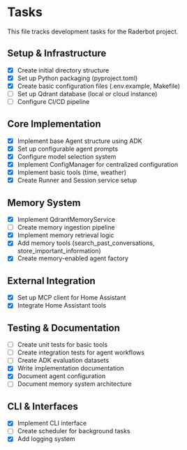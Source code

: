 # Tasks

This file tracks development tasks for the Raderbot project.

## Setup & Infrastructure

- [x] Create initial directory structure
- [x] Set up Python packaging (pyproject.toml)
- [x] Create basic configuration files (.env.example, Makefile)
- [ ] Set up Qdrant database (local or cloud instance)
- [ ] Configure CI/CD pipeline

## Core Implementation

- [x] Implement base Agent structure using ADK
- [x] Set up configurable agent prompts
- [x] Configure model selection system
- [x] Implement ConfigManager for centralized configuration
- [x] Implement basic tools (time, weather)
- [x] Create Runner and Session service setup

## Memory System

- [x] Implement QdrantMemoryService
- [ ] Create memory ingestion pipeline
- [x] Implement memory retrieval logic
- [x] Add memory tools (search_past_conversations, store_important_information)
- [x] Create memory-enabled agent factory

## External Integration

- [x] Set up MCP client for Home Assistant
- [x] Integrate Home Assistant tools

## Testing & Documentation

- [ ] Create unit tests for basic tools
- [ ] Create integration tests for agent workflows
- [ ] Create ADK evaluation datasets
- [x] Write implementation documentation
- [x] Document agent configuration
- [ ] Document memory system architecture

## CLI & Interfaces

- [x] Implement CLI interface
- [ ] Create scheduler for background tasks
- [x] Add logging system
